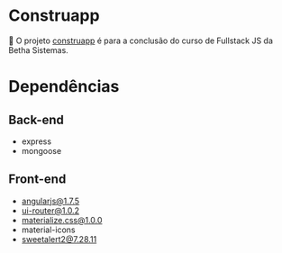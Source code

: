 # Construapp
:construction: O projeto [construapp](https://constru-app.herokuapp.com/#!/) 
é para a conclusão do curso de Fullstack JS da Betha Sistemas.

# Dependências

## Back-end
* express
* mongoose

## Front-end
* angularjs@1.7.5
* ui-router@1.0.2
* materialize.css@1.0.0
* material-icons
* sweetalert2@7.28.11
